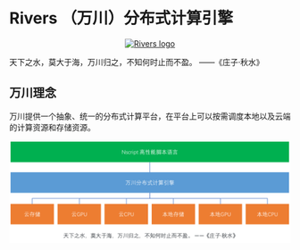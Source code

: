 # Rivers （万川）分布式计算引擎

<p align="center"><a href="https://github.com/nscript-site/NScript.Rivers" target="_blank" rel="noopener noreferrer"><img width="100" src="https://github.com/nscript-site/NScript.Rivers/blob/main/rivers.png" alt="Rivers logo"></a></p>

<!-- ![万川logo](rivers-logo.png) -->

天下之水，莫大于海，万川归之，不知何时止而不盈。 ——《庄子·秋水》

## 万川理念

万川提供一个抽象、统一的分布式计算平台，在平台上可以按需调度本地以及云端的计算资源和存储资源。

![万川引擎概念图](rivers.png)